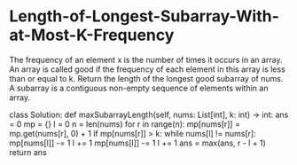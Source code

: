 # Length-of-Longest-Subarray-With-at-Most-K-Frequency
  The frequency of an element x is the number of times it occurs in an array.  An array is called good if the frequency of each element in this array is less than or equal to k.  Return the length of the longest good subarray of nums.  A subarray is a contiguous non-empty sequence of elements within an array.

class Solution:
    def maxSubarrayLength(self, nums: List[int], k: int) -> int:
        ans = 0
        mp = {}
        l = 0
        n = len(nums)
        for r in range(n):
            mp[nums[r]] = mp.get(nums[r], 0) + 1
            if mp[nums[r]] > k:
                while nums[l] != nums[r]:
                    mp[nums[l]] -= 1
                    l += 1
                mp[nums[l]] -= 1
                l += 1
            ans = max(ans, r - l + 1)
        return ans
